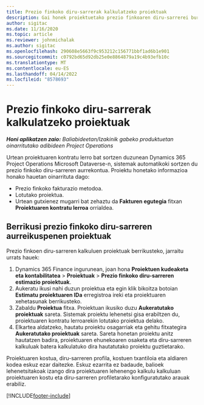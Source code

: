 ```yaml
---
title: Prezio finkoko diru-sarrerak kalkulatzeko proiektuak
description: Gai honek proiektuetako prezio finkoaren diru-sarrerei buruzko informazioa ematen du.
author: sigitac
ms.date: 11/16/2020
ms.topic: article
ms.reviewer: johnmichalak
ms.author: sigitac
ms.openlocfilehash: 290608e5663f9c953212c156771bbf1ad6b1e901
ms.sourcegitcommit: c0792bd65d92db25e0e8864879a19c4b93efb10c
ms.translationtype: MT
ms.contentlocale: eu-ES
ms.lasthandoff: 04/14/2022
ms.locfileid: "8578693"
---
```

# <a name="fixed-price-revenue-estimate-projects"></a>Prezio finkoko diru-sarrerak kalkulatzeko proiektuak 

_**Honi aplikatzen zaio:** Baliabideetan/Izakinik gabeko produktuetan oinarritutako adibideen Project Operations_

Urtean proiektuaren kontratu lerro bat sortzen duzunean Dynamics 365 Project Operations Microsoft Dataverse-n, sistemak automatikoki sortzen du prezio finkoko diru-sarreren aurrekontua. Proiektu honetako informazioa honako hauetan oinarrituta dago:

  - Prezio finkoko fakturazio metodoa.
  - Lotutako proiektua.
  - Urtean gutxienez mugarri bat zehaztu da **Fakturen egutegia** fitxan **Proiektuaren kontratu lerroa** orrialdea.

## <a name="review-fixed-price-revenue-estimates-projects"></a>Berrikusi prezio finkoko diru-sarreren aurreikuspenen proiektuak
Prezio finkoen diru-sarreren kalkuluen proiektuak berrikusteko, jarraitu urrats hauek:

1. Dynamics 365 Finance ingurunean, joan hona **Proiektuen kudeaketa eta kontabilitatea** > **Proiektuak** > **Prezio finkoko diru-sarreren estimazio proiektuak**.
2. Aukeratu ikusi nahi duzun proiektua eta egin klik bikoitza botoian **Estimatu proiektuaren IDa** erregistroa ireki eta proiektuaren xehetasunak berrikusteko.
3. Zabaldu **Proiektua** fitxa. Proiektuan ikusiko duzu **Aukeratutako proiektuak** sareta. Sistemak proiektu lehenetsi gisa erabiltzen du, proiektuaren kontratu lerroarekin lotutako proiektua delako. 
4. Elkartea aldatzeko, hautatu proiektu osagarriak eta gehitu fitxategira **Aukeratutako proiektuak** sareta. Sareta honetan proiektu anitz hautatzen badira, proiektuaren ehunekoaren osaketa eta diru-sarreren kalkuluak batera kalkulatuko dira hautatutako proiektu guztietarako.

  Proiektuaren kostua, diru-sarreren profila, kostuen txantiloia eta aldiaren kodea eskuz ezar daitezke. Eskuz ezarrita ez badaude, balioek lehenetsitakoak izango dira proiektuaren lehenengo kalkulu kalkuluan proiektuaren kostu eta diru-sarreren profiletarako konfiguratutako arauak erabiliz.



[!INCLUDE[footer-include](../includes/footer-banner.md)]